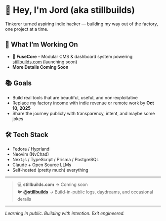 # 👋 Hey, I'm Jord (aka stillbuilds)

Tinkerer turned aspiring indie hacker — building my way out of the factory, one project at a time.

## 🔨 What I’m Working On

- 🧱 **FuseCore** – Modular CMS & dashboard system powering [stillbuilds.com](https://stillbuilds.com) (launching soon)
- **More Details Coming Soon**

## 📚 Goals

- Build real tools that are beautiful, useful, and non-exploitative
- Replace my factory income with indie revenue or remote work by **Oct 10, 2025**
- Share the journey publicly with transparency, intent, and maybe some jokes

## 🛠️ Tech Stack

- Fedora / Hyprland
- Neovim (NvChad)
- Next.js / TypeScript / Prisma / PostgreSQL
- Claude + Open Source LLMs
- Self-hosted (pretty much) everything

---

> 💻 **stillbuilds.com** → Coming soon  
> 🐦 **[@stillbuilds](https://twitter.com/stillbuilds)** → Build-in-public logs, daydreams, and occasional derails

---

_Learning in public. Building with intention. Exit engineered._  
